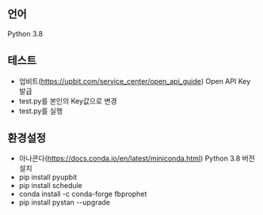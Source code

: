 ## 언어
Python 3.8

 ## 테스트
 - 업비트(https://upbit.com/service_center/open_api_guide) Open API Key 발급
 - test.py를 본인의 Key값으로 변경
 - test.py를 실행

## 환경설정
 - 아나콘다(https://docs.conda.io/en/latest/miniconda.html) Python 3.8 버전 설치
 - pip install pyupbit
 - pip install schedule
 - conda install -c conda-forge fbprophet
 - pip install pystan --upgrade
